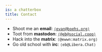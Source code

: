 ```yaml
---
is: a chatterbox
title: Contact
---
```


- Shoot me an **email**: [`⟨evan@boehs.org⟩`](mailto:evan@boehs.org)
- Toot from **mastodon**: [`⟨@eb@social.coop⟩`](https://social.coop/@eb)
- Hack into the **matrix**: `⟨@ewwn:matrix.org⟩`
- Go old school with **irc**: `⟨eb@Libera.Chat⟩`
